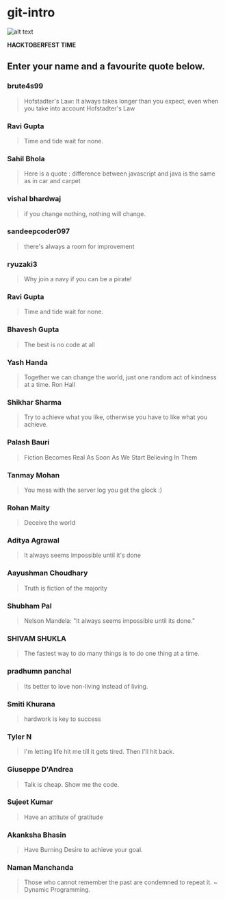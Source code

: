 # git-intro

![alt text](https://hacktoberfest.digitalocean.com/assets/hacktoberfest-2018-social-card-c8d2e1489f647f2e0a26e6f598adeb760872818905b34cd437afc7ac2857ceab.png "Logo Title Text 1")


**HACKTOBERFEST TIME**

## Enter your name and a favourite quote below.

### brute4s99
> Hofstadter's Law: It always takes longer than you expect, even when you take into account Hofstadter's Law

### Ravi Gupta
> Time and tide wait for none.

### Sahil Bhola
> Here is a quote : difference between javascript and java is the same as in car and carpet

### vishal bhardwaj
> if you change nothing, nothing will change.

### sandeepcoder097
> there's always a room for improvement

### ryuzaki3
> Why join a navy if you can be a pirate!

### Ravi Gupta
> Time and tide wait for none.

### Bhavesh Gupta
> The best is no code at all

### Yash Handa
> Together we can change the world, just one random act of kindness at a time. Ron Hall

### Shikhar Sharma
> Try to achieve what you like, otherwise you have to like what you achieve.

### Palash Bauri
> Fiction Becomes Real As Soon As We Start Believing In Them

### Tanmay Mohan    
> You mess with the server log you get the glock :)

### Rohan Maity
> Deceive the world

### Aditya Agrawal
> It always seems impossible until it's done

### Aayushman Choudhary
> Truth is fiction of the majority

### Shubham Pal
> Nelson Mandela: "It always seems impossible until its done."

### SHIVAM SHUKLA
> The fastest way to do many things is to do one thing at a time.

### pradhumn panchal
> Its better to love non-living instead of living.

### Smiti Khurana
> hardwork is key to success

### Tyler N
> I'm letting life hit me till it gets tired. Then I'll hit back.

### Giuseppe D'Andrea
> Talk is cheap. Show me the code.

### Sujeet Kumar
> Have an attitute of gratitude

### Akanksha Bhasin
> Have Burning Desire to achieve your goal.

### Naman Manchanda
> Those who cannot remember the past are condemned to repeat it. ~ Dynamic Programming.


